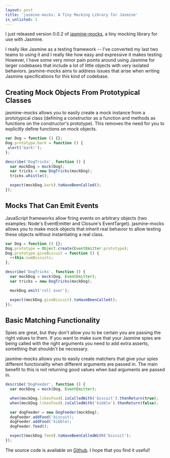 ```yaml
---
layout: post
title: 'jasmine-mocks: A Tiny Mocking Library for Jasmine'
is_unlisted: 1
---
```


I just released version 0.0.2 of [jasmine-mocks](https://github.com/tildedave/jasmine-mocks), a tiny mocking library for use with Jasmine.

I really like Jasmine as a testing framework -- I've converted my last two teams to using it and I really like how easy and expressive it makes testing.  However, I have some very minor pain points around using Jasmine for larger codebases that include a lot of little objects with very isolated behaviors. jasmine-mocks aims to address issues that arise when writing Jasmine specifications for this kind of codebase.

## Creating Mock Objects From Prototypical Classes

jasmine-mocks allows you to easily create a mock instance from a prototypical class (defining a constructor as a function and methods as functions on the constructor's prototype).  This removes the need for you to explicitly define functions on mock objects.

```javascript
var Dog = function () {};
Dog.prototype.bark = function () {
 alert('bark!');
};

describe('DogTricks', function () {
  var mockDog = mock(Dog);
  var tricks = new DogTricks(mockDog);
  tricks.whistle();

  expect(mockDog.bark).toHaveBeenCalled();
});
```

## Mocks That Can Emit Events

JavaScript frameworks allow firing events on arbitrary objects (two examples: Node's EventEmitter and Closure's EventTarget).  jasmine-mocks allows you to make mock objects that inherit real behavior to allow testing these objects without instantiating a real class.

```javascript
var Dog = function () {};
Dog.prototype = Object.create(EventEmitter.prototype);
Dog.prototype.giveBiscuit = function () {
  ++this.numBiscuits;
};

describe('DogTricks', function () {
  var mockDog = mock(Dog, EventEmitter);
  var tricks = new DogTricks(mockDog);

  mockDog.emit('roll over');

  expect(mockDog.giveBiscuit).toHaveBeenCalled();
});
```

## Basic Matching Functionality

Spies are great, but they don't allow you to be certain you are passing the right values to them.  If you want to make sure that your Jasmine spies are being called with the right arguments you need to add extra asserts, something that shouldn't be necessary.

jasmine-mocks allows you to easily create matchers that give your spies different functionality when different arguments are passed in.  The main benefit to this is not returning good values when bad arguments are passed in.

```javascript
describe('DogFeeder', function () {
  var mockDog = mock(Dog, EventEmitter);

  when(mockDog.likesFood).isCalledWith('biscuit').thenReturn(true);
  when(mockDog.likesFood).isCalledWith('kibble').thenReturn(false);

  var dogFeeder = new DogFeeder(mockDog);
  dogFeeder.addFood('biscuit);
  dogFeeder.addFood('kibble);
  dogFeeder.feed();

  expect(mockDog.feed).toHaveBeenCalledWith('biscuit');
});
```

The source code is available on [Github](https://github.com/tildedave/jasmine-mocks).  I hope that you find it useful!
